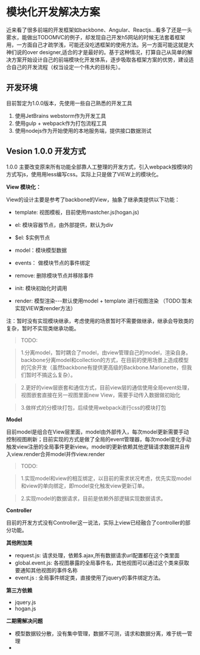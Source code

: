 
# 模块化开发解决方案

近来看了很多前端的开发框架如backbone、Angular、Reactjs...看多了还是一头雾水，能做出TODOMVC的例子，却发现自己开发h5网站的时候无法套着框架用，一方面自己才疏学浅，可能还没吃透框架的使用方法。另一方面可能这就是大神们说的over designer,适合的才是最好的。基于这种情况，打算自己从简单的解决方案开始设计自己的前端模块化开发体系，逐步吸取各框架方案的优势，建设适合自己的开发流程（权当设定一个伟大的目标先）。

## 开发环境

目前暂定为1.0.0版本，先使用一些自己熟悉的开发工具

1. 使用JetBrains webstorm作为开发工具
2. 使用gulp + webpack作为打包流程工具
3. 使用nodejs作为开始使用的本地服务端，提供接口数据测试


## Vesion 1.0.0 开发方式

1.0.0 主要改变原来所有功能全部靠人工整理的开发方式，引入webpack按模块的方式写js，使用用less编写css。实际上只是做了VIEW上的模块化。

**View 模块化：**

View的设计主要是参考了backbone的View，抽象了继承类提供以下功能：

* template: 视图模板，目前使用mastcher.js(hogan.js)

* el: 模块容器节点，由外部提供，默认为div

* $el: $实例节点

* model：模块模型数据

* events： 做模块节点的事件绑定

* remove: 删除模块节点并移除事件

* init: 模块初始化时调用

* render: 模型渲染---默认使用model + template 进行视图渲染 （TODO:暂未实现VIEW类render方法）

注：暂时没有实现模块继承，考虑使用的场景暂时不需要做继承，继承会导致类的复杂，暂时不实现类继承功能。

> TODO: 

> 1.分离model，暂时耦合了model，由view管理自己的model，渲染自身。backbone分离model和collection的方式，在目前的使用场景上造成模型的冗余开发（虽然backbone有提供更高级的Backbone.Marionette，但我们暂时不搞这么复杂）。


> 2.更好的view层嵌套和通信方式，目前view层的通信使用全局event处理，视图嵌套直接在另一视图里面new View，需要手动传入数据做初始化

> 3.做样式的分模块打包，后续使用webpack进行css的模块打包


**Model**

目前model是组合在View层里面，model由外部传入，每次model更新需要手动控制视图刷新；目前实现的方式是做了全局的event管理器，每次model变化手动触发view注册的全局事件更新view。model的更新依赖其他逻辑请求数据并且传入view.render合并model并作view.render


>TODO:

> 1.实现model和view的相互绑定，以目前的需求状况考虑，优先实现model和view的单向绑定，即model变化触发view更新订单。

> 2.实现model的数据请求，目前是依赖外部逻辑实现数据请求。

**Controller**

目前的开发方式没有Controller这一说法，实际上view已经融合了controller的部分功能。


**其他附加类**

* request.js: 请求处理，依赖$.ajax,所有数据请求url配置都在这个类里面
* global.event.js: 各视图暴露的全局事件名，其他视图可以通过这个类来获取要通知其他视图的事件名称
* event.js : 全局事件绑定类，直接使用了jquery的事件绑定方法。

**第三方依赖**

* jquery.js
* hogan.js


**二期需解决问题**
* 模型数据较分散，没有集中管理，数据不可测，请求和数据分离，难于统一管理
* 